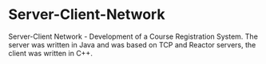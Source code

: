 # Server-Client-Network
Server-Client Network - Development of a Course Registration
 System. The server was written in Java and was based on TCP and
 Reactor servers, the client was written in C++.
